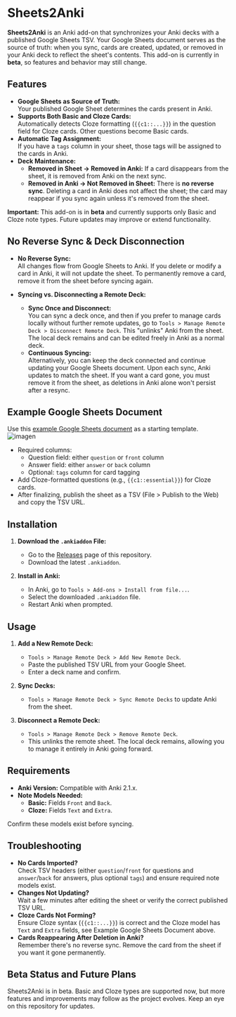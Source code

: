 # Sheets2Anki

**Sheets2Anki** is an Anki add-on that synchronizes your Anki decks with a published Google Sheets TSV. Your Google Sheets document serves as the source of truth: when you sync, cards are created, updated, or removed in your Anki deck to reflect the sheet's contents. This add-on is currently in **beta**, so features and behavior may still change.

## Features

- **Google Sheets as Source of Truth:**  
  Your published Google Sheet determines the cards present in Anki.  
- **Supports Both Basic and Cloze Cards:**  
  Automatically detects Cloze formatting (`{{c1::...}}`) in the question field for Cloze cards. Other questions become Basic cards.  
- **Automatic Tag Assignment:**  
  If you have a `tags` column in your sheet, those tags will be assigned to the cards in Anki.  
- **Deck Maintenance:**  
  - **Removed in Sheet → Removed in Anki:** If a card disappears from the sheet, it is removed from Anki on the next sync.
  - **Removed in Anki → Not Removed in Sheet:** There is **no reverse sync**. Deleting a card in Anki does not affect the sheet; the card may reappear if you sync again unless it's removed from the sheet.
  
**Important:** This add-on is in **beta** and currently supports only Basic and Cloze note types. Future updates may improve or extend functionality.

## No Reverse Sync & Deck Disconnection

- **No Reverse Sync:**  
  All changes flow from Google Sheets to Anki. If you delete or modify a card in Anki, it will not update the sheet. To permanently remove a card, remove it from the sheet before syncing again.
  
- **Syncing vs. Disconnecting a Remote Deck:**
  - **Sync Once and Disconnect:**  
    You can sync a deck once, and then if you prefer to manage cards locally without further remote updates, go to `Tools > Manage Remote Deck > Disconnect Remote Deck`. This "unlinks" Anki from the sheet. The local deck remains and can be edited freely in Anki as a normal deck.
  - **Continuous Syncing:**  
    Alternatively, you can keep the deck connected and continue updating your Google Sheets document. Upon each sync, Anki updates to match the sheet. If you want a card gone, you must remove it from the sheet, as deletions in Anki alone won't persist after a resync.

## Example Google Sheets Document

Use this [example Google Sheets document](https://docs.google.com/spreadsheets/d/1S97fZkuw1DctJhBB1yaiWiSh5grmNmY9Gp8KVPCpMfU/edit?usp=sharing) as a starting template.  
![imagen](https://github.com/user-attachments/assets/a030ddd0-5dae-483b-bde2-32f20ed0e245)
- Required columns:
  - Question field: either `question` or `front` column
  - Answer field: either `answer` or `back` column
  - Optional: `tags` column for card tagging
- Add Cloze-formatted questions (e.g., `{{c1::essential}}`) for Cloze cards.
- After finalizing, publish the sheet as a TSV (File > Publish to the Web) and copy the TSV URL.


## Installation

1. **Download the `.ankiaddon` File:**
   - Go to the [Releases](https://github.com/your-username/sheets2anki/releases) page of this repository.
   - Download the latest `.ankiaddon`.

2. **Install in Anki:**
   - In Anki, go to `Tools > Add-ons > Install from file...`.
   - Select the downloaded `.ankiaddon` file.
   - Restart Anki when prompted.

## Usage

1. **Add a New Remote Deck:**
   - `Tools > Manage Remote Deck > Add New Remote Deck`.
   - Paste the published TSV URL from your Google Sheet.
   - Enter a deck name and confirm.

2. **Sync Decks:**
   - `Tools > Manage Remote Deck > Sync Remote Decks` to update Anki from the sheet.

3. **Disconnect a Remote Deck:**
   - `Tools > Manage Remote Deck > Remove Remote Deck`.
   - This unlinks the remote sheet. The local deck remains, allowing you to manage it entirely in Anki going forward.

## Requirements

- **Anki Version:** Compatible with Anki 2.1.x.
- **Note Models Needed:**
  - **Basic:** Fields `Front` and `Back`.
  - **Cloze:** Fields `Text` and `Extra`.

Confirm these models exist before syncing.

## Troubleshooting

- **No Cards Imported?**  
  Check TSV headers (either `question`/`front` for questions and `answer`/`back` for answers, plus optional `tags`) and ensure required note models exist.
- **Changes Not Updating?**  
  Wait a few minutes after editing the sheet or verify the correct published TSV URL.
- **Cloze Cards Not Forming?**  
  Ensure Cloze syntax (`{{c1::...}}`) is correct and the Cloze model has `Text` and `Extra` fields, see Example Google Sheets Document above. 
- **Cards Reappearing After Deletion in Anki?**  
  Remember there's no reverse sync. Remove the card from the sheet if you want it gone permanently.

## Beta Status and Future Plans

Sheets2Anki is in beta. Basic and Cloze types are supported now, but more features and improvements may follow as the project evolves. Keep an eye on this repository for updates.